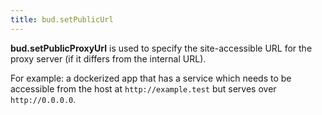 ```yaml
---
title: bud.setPublicUrl
---
```


**bud.setPublicProxyUrl** is used to specify the site-accessible URL for the proxy server (if it differs from the internal URL).

For example: a dockerized app that has a service which needs to be accessible from the host at `http://example.test` but serves over `http://0.0.0.0`.

